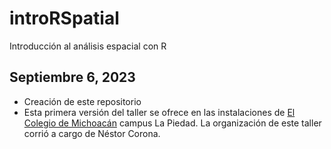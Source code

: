 # introRSpatial

Introducción al análisis espacial con R 

## Septiembre 6, 2023
- Creación de este repositorio
- Esta primera versión del taller se ofrece en las instalaciones de [El Colegio de Michoacán](https://www.colmich.edu.mx/) campus La Piedad. La organización de este taller corrió a cargo de Néstor Corona.
